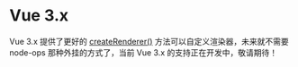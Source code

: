 # Vue 3.x

Vue 3.x 提供了更好的 [createRenderer()](//github.com/vuejs/vue-next/blob/v3.0.0-alpha.0/packages/runtime-core/src/renderer.ts#L154) 方法可以自定义渲染器，未来就不需要 node-ops 那种外挂的方式了，当前 Vue 3.x 的支持正在开发中，敬请期待！




